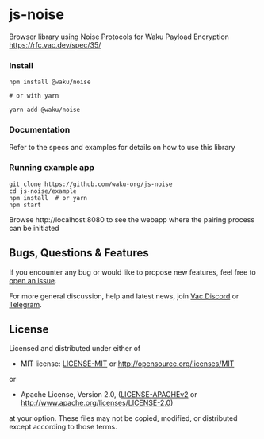# js-noise

Browser library using Noise Protocols for Waku Payload Encryption
https://rfc.vac.dev/spec/35/

### Install

```
npm install @waku/noise

# or with yarn

yarn add @waku/noise
```

### Documentation
Refer to the specs and examples for details on how to use this library


### Running example app

```
git clone https://github.com/waku-org/js-noise
cd js-noise/example
npm install  # or yarn
npm start

```

Browse http://localhost:8080 to see the webapp where the pairing process can be initiated 


## Bugs, Questions & Features

If you encounter any bug or would like to propose new features, feel free to [open an issue](https://github.com/waku-org/js-rln/issues/new/).

For more general discussion, help and latest news, join [Vac Discord](https://discord.gg/PQFdubGt6d) or [Telegram](https://t.me/vacp2p).

## License

Licensed and distributed under either of

- MIT license: [LICENSE-MIT](LICENSE-MIT) or http://opensource.org/licenses/MIT

or

- Apache License, Version 2.0, ([LICENSE-APACHEv2](LICENSE-APACHEv2) or http://www.apache.org/licenses/LICENSE-2.0)

at your option. These files may not be copied, modified, or distributed except according to those terms.
